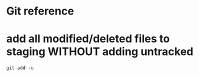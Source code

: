 # Git reference

# add all modified/deleted files to staging WITHOUT adding untracked
```
git add -u
```
